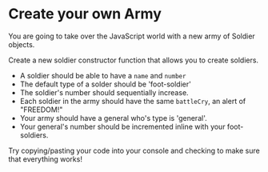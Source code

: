 # Create your own Army

You are going to take over the JavaScript world with a new army of Soldier objects.

Create a new soldier constructor function that allows you to create soldiers.

- A soldier should be able to have a `name` and `number`
- The default type of a solder should be 'foot-soldier'
- The soldier's number should sequentially increase.
- Each soldier in the army should have the same `battleCry`, an alert of "FREEDOM!"
- Your army should have a general who's type is 'general'.
- Your general's number should be incremented inline with your foot-soldiers.

Try copying/pasting your code into your console and checking to make sure that everything works!
